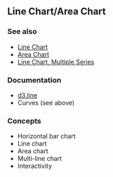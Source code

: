 ## Line Chart/Area Chart

### See also
- <a href="https://observablehq.com/@d3/line-chart?collection=@d3/charts">Line Chart</a>
- <a href="https://observablehq.com/@d3/area-chart?collection=@d3/charts">Area Chart</a>
- <a href="https://observablehq.com/@d3/multi-line-chart?collection=@d3/charts">Line Chart, Multiple Series</a>

### Documentation
- <a href="https://observablehq.com/@d3/d3-line">d3.line</a>
- Curves (see above)

### Concepts
- Horizontal bar chart
- Line chart
- Area chart
- Multi-line chart
- Interactivity